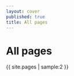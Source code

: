 ```yaml
---
layout: cover
published: true
title: All pages
---
```

<!--- Do not change the "index.md" --->


# All pages

{{ site.pages | sample:2 }}




